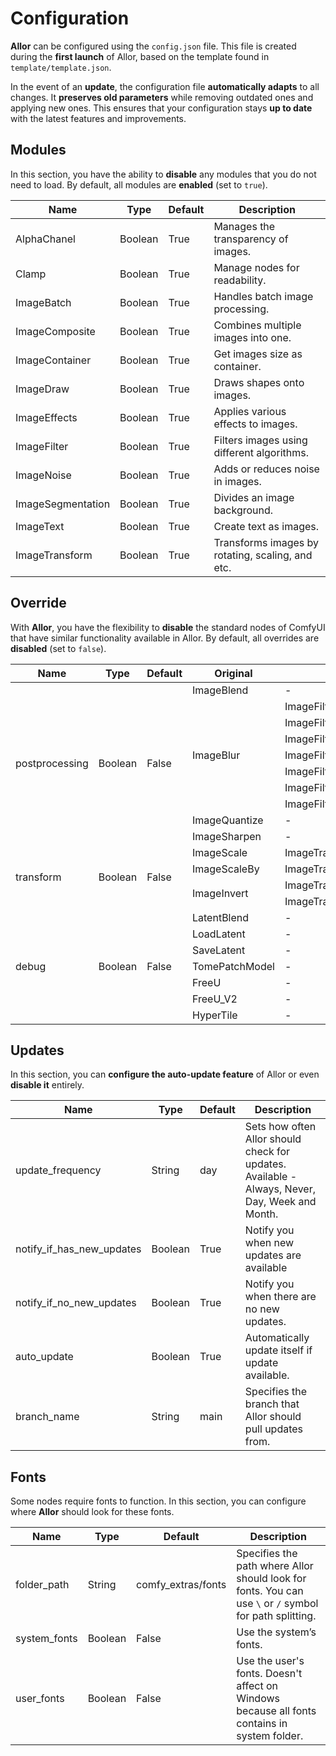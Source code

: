 # Configuration

**Allor** can be configured using the `config.json` file. This file is created during the **first launch** of Allor,
based on the template found in `template/template.json`.

In the event of an **update**, the configuration file **automatically adapts** to all changes. It **preserves old
parameters** while removing outdated ones and applying new ones. This ensures that your configuration stays
**up to date** with the latest features and improvements.

## Modules

In this section, you have the ability to **disable** any modules that you do not need to load. By default, all modules
are **enabled** (set to `true`).

| Name              | Type    | Default | Description                                      |
|-------------------|---------|---------|--------------------------------------------------|
| AlphaChanel       | Boolean | True    | Manages the transparency of images.              |
| Clamp             | Boolean | True    | Manage nodes for readability.                    |
| ImageBatch        | Boolean | True    | Handles batch image processing.                  |
| ImageComposite    | Boolean | True    | Combines multiple images into one.               |
| ImageContainer    | Boolean | True    | Get images size as container.                    |
| ImageDraw         | Boolean | True    | Draws shapes onto images.                        |
| ImageEffects      | Boolean | True    | Applies various effects to images.               |
| ImageFilter       | Boolean | True    | Filters images using different algorithms.       |
| ImageNoise        | Boolean | True    | Adds or reduces noise in images.                 |
| ImageSegmentation | Boolean | True    | Divides an image background.                     |
| ImageText         | Boolean | True    | Create text as images.                           |
| ImageTransform    | Boolean | True    | Transforms images by rotating, scaling, and etc. |

## Override

With **Allor**, you have the flexibility to **disable** the standard nodes of ComfyUI that have similar functionality
available in Allor. By default, all overrides are **disabled** (set to `false`).

<table>
<thead>
  <tr>
    <th>Name</th>
    <th>Type</th>
    <th>Default</th>
    <th>Original</th>
    <th>New</th>
  </tr>
</thead>
<tbody>
  <tr>
    <td rowspan="10">postprocessing</td>
    <td rowspan="10">Boolean</td>
    <td rowspan="10">False</td>
    <td>ImageBlend</td>
    <td>-</td>
  </tr>
  <tr>
    <td rowspan="7">ImageBlur</td>
    <td>ImageFilterBlur</td>
  </tr>
  <tr>
    <td>ImageFilterBoxBlur</td>
  </tr>
  <tr>
    <td>ImageFilterGaussianBlur</td>
  </tr>
  <tr>
    <td>ImageFilterGaussianBlurAdvanced</td>
  </tr>
  <tr>
    <td>ImageFilterStackBlur</td>
  </tr>
  <tr>
    <td>ImageFilterMedianBlur</td>
  </tr>
  <tr>
    <td>ImageFilterBilateralBlur</td>
  </tr>
  <tr>
    <td>ImageQuantize</td>
    <td>-</td>
  </tr>
  <tr>
    <td>ImageSharpen</td>
    <td>-</td>
  </tr>
  <tr>
    <td rowspan="4">transform</td>
    <td rowspan="4">Boolean</td>
    <td rowspan="4">False</td>
    <td>ImageScale</td>
    <td>ImageTransformResizeAbsolute</td>
  </tr>
  <tr>
    <td>ImageScaleBy</td>
    <td>ImageTransformResizeRelative</td>
  </tr>
  <tr>
    <td rowspan="2">ImageInvert</td>
    <td>ImageTransformRotate</td>
  </tr>
  <tr>
    <td>ImageTransformTranspose</td>
  </tr>
  <tr>
    <td rowspan="7">debug</td>
    <td rowspan="7">Boolean</td>
    <td rowspan="7">False</td>
    <td>LatentBlend</td>
    <td>-</td>
  </tr>
  <tr>
    <td>LoadLatent</td>
    <td>-</td>
  </tr>
  <tr>
    <td>SaveLatent</td>
    <td>-</td>
  </tr>
  <tr>
    <td>TomePatchModel</td>
    <td>-</td>
  </tr>
  <tr>
    <td>FreeU</td>
    <td>-</td>
  </tr>
  <tr>
    <td>FreeU_V2</td>
    <td>-</td>
  </tr>
  <tr>
    <td>HyperTile</td>
    <td>-</td>
  </tr>
</tbody>
</table>

## Updates

In this section, you can **configure the auto-update feature** of Allor or even **disable it** entirely.

| Name                      | Type    | Default | Description                                                                                    |
|---------------------------|---------|---------|------------------------------------------------------------------------------------------------|
| update_frequency          | String  | day     | Sets how often Allor should check for updates. Available - Always, Never, Day, Week and Month. |
| notify_if_has_new_updates | Boolean | True    | Notify you when new updates are available                                                      |
| notify_if_no_new_updates  | Boolean | True    | Notify you when there are no new updates.                                                      |
| auto_update               | Boolean | True    | Automatically update itself if update available.                                               |
| branch_name               | String  | main    | Specifies the branch that Allor should pull updates from.                                      |

## Fonts

Some nodes require fonts to function. In this section, you can configure where **Allor** should look for these fonts.

| Name         | Type    | Default            | Description                                                                                             |
|--------------|---------|--------------------|---------------------------------------------------------------------------------------------------------|
| folder_path  | String  | comfy_extras/fonts | Specifies the path where Allor should look for fonts. You can use `\` or `/` symbol for path splitting. |
| system_fonts | Boolean | False              | Use the system’s fonts.                                                                                 |
| user_fonts   | Boolean | False              | Use the user's fonts. Doesn't affect on Windows because all fonts contains in system folder.            |
